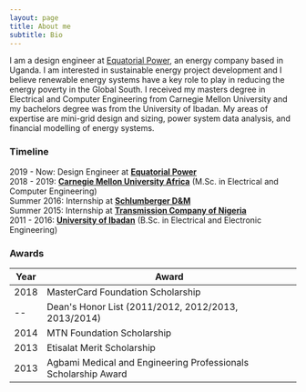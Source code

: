 ```yaml
---
layout: page
title: About me
subtitle: Bio
---
```


I am a design engineer at [Equatorial Power](http://equatorial-power.com), an energy company based in Uganda. I am interested in sustainable energy project development and I believe renewable energy systems have a key role to play in reducing the energy poverty in the Global South. I received my masters degree in Electrical and Computer Engineering from Carnegie Mellon University and my bachelors degree was from the University of Ibadan. My areas of expertise are mini-grid design and sizing, power system data analysis, and financial modelling of energy systems.




### Timeline
2019 - Now: Design Engineer at [**Equatorial Power**](http://equatorial-power.com)   
2018 - 2019: [**Carnegie Mellon University Africa**](https://www.africa.engineering.cmu.edu/) (M.Sc. in Electrical and Computer Engineering)   
Summer 2016: Internship at [**Schlumberger D&M**](https://www.slb.com/services/drilling.aspx)    
Summer 2015: Internship at [**Transmission Company of Nigeria**](https://tcn.org.ng/)  
2011 - 2016: [**University of Ibadan**](https://www.ui.edu.ng/) (B.Sc. in Electrical and Electronic Engineering)

### Awards


| Year | Award                                                          |
|------|----------------------------------------------------------------|
| 2018 | MasterCard Foundation Scholarship                              |
|     -- | Dean's Honor List (2011/2012, 2012/2013, 2013/2014)            |
| 2014 | MTN Foundation Scholarship                                     |
| 2013 | Etisalat Merit Scholarship                                     |
| 2013 | Agbami Medical and Engineering Professionals Scholarship Award |
